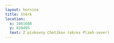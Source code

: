 ```yaml
---
layout: hornina
title: štěrk
location:
  x: 1061608
  y: 828495
  text: Z pískovny Chotíkov (okres Plzeň-sever)
---
```


